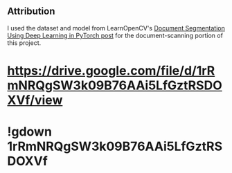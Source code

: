 ## Attribution

I used the dataset and model from LearnOpenCV's [Document Segmentation Using Deep Learning in PyTorch post](https://learnopencv.com/deep-learning-based-document-segmentation-using-semantic-segmentation-deeplabv3-on-custom-dataset/) for the document-scanning portion of this project.           

# https://drive.google.com/file/d/1rRmNRQgSW3k09B76AAi5LfGztRSDOXVf/view
# !gdown 1rRmNRQgSW3k09B76AAi5LfGztRSDOXVf        